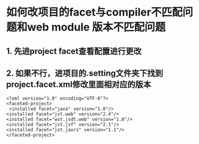 # 如何改项目的facet与compiler不匹配问题和web module 版本不匹配问题

## 1. 先进project facet查看配置进行更改
## 2. 如果不行，进项目的.setting文件夹下找到project.facet.xml修改里面相对应的版本

	<?xml version="1.0" encoding="UTF-8"?>
	<faceted-project>
 	 <installed facet="java" version="1.8"/>
  	<installed facet="jst.web" version="2.4"/>
  	<installed facet="wst.jsdt.web" version="1.0"/>
  	<installed facet="jst.jsf" version="2.1"/>
  	<installed facet="jst.jaxrs" version="1.1"/>
	</faceted-project>

